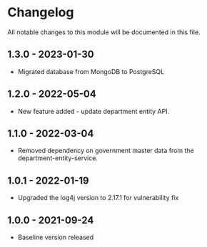 # Changelog
All notable changes to this module will be documented in this file.

## 1.3.0 - 2023-01-30
- Migrated database from MongoDB to PostgreSQL

## 1.2.0 - 2022-05-04
- New feature added - update department entity API.

## 1.1.0 - 2022-03-04
- Removed dependency on government master data from the department-entity-service.

## 1.0.1 - 2022-01-19
- Upgraded the log4j version to 2.17.1 for vulnerability fix

## 1.0.0 - 2021-09-24
- Baseline version released
